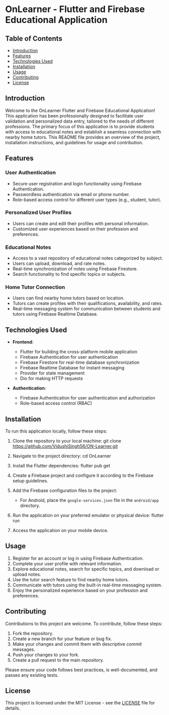 # OnLearner - Flutter and Firebase Educational Application

## Table of Contents
- [Introduction](#introduction)
- [Features](#features)
- [Technologies Used](#technologies-used)
- [Installation](#installation)
- [Usage](#usage)
- [Contributing](#contributing)
- [License](#license)

## Introduction

Welcome to the OnLearner Flutter and Firebase Educational Application! This application has been professionally designed to facilitate user validation and personalized data entry, tailored to the needs of different professions. The primary focus of this application is to provide students with access to educational notes and establish a seamless connection with nearby home tutors. This README file provides an overview of the project, installation instructions, and guidelines for usage and contribution.




## Features

### User Authentication
- Secure user registration and login functionality using Firebase Authentication.
- Passwordless authentication via email or phone number.
- Role-based access control for different user types (e.g., student, tutor).

### Personalized User Profiles
- Users can create and edit their profiles with personal information.
- Customized user experiences based on their profession and preferences.

### Educational Notes
- Access to a vast repository of educational notes categorized by subject.
- Users can upload, download, and rate notes.
- Real-time synchronization of notes using Firebase Firestore.
- Search functionality to find specific topics or subjects.

### Home Tutor Connection
- Users can find nearby home tutors based on location.
- Tutors can create profiles with their qualifications, availability, and rates.
- Real-time messaging system for communication between students and tutors using Firebase Realtime Database.

## Technologies Used

- **Frontend**:
  - Flutter for building the cross-platform mobile application
  - Firebase Authentication for user authentication
  - Firebase Firestore for real-time database synchronization
  - Firebase Realtime Database for instant messaging
  - Provider for state management
  - Dio for making HTTP requests

- **Authentication**:
  - Firebase Authentication for user authentication and authorization
  - Role-based access control (RBAC)

## Installation

To run this application locally, follow these steps:

1. Clone the repository to your local machine:
   git clone https://github.com/VidushiSingh56/ON-Learner.git

2. Navigate to the project directory:
   cd OnLearner

3. Install the Flutter dependencies:
   flutter pub get

4. Create a Firebase project and configure it according to the Firebase setup guidelines.

5. Add the Firebase configuration files to the project:
   - For Android, place the `google-services.json` file in the `android/app` directory.

6. Run the application on your preferred emulator or physical device:
   flutter run

7. Access the application on your mobile device.

## Usage

1. Register for an account or log in using Firebase Authentication.
2. Complete your user profile with relevant information.
3. Explore educational notes, search for specific topics, and download or upload notes.
4. Use the tutor search feature to find nearby home tutors.
5. Communicate with tutors using the built-in real-time messaging system.
6. Enjoy the personalized experience based on your profession and preferences.

## Contributing

Contributions to this project are welcome. To contribute, follow these steps:

1. Fork the repository.
2. Create a new branch for your feature or bug fix.
3. Make your changes and commit them with descriptive commit messages.
4. Push your changes to your fork.
5. Create a pull request to the main repository.

Please ensure your code follows best practices, is well-documented, and passes any existing tests.

## License


This project is licensed under the MIT License - see the [LICENSE](LICENSE) file for details.

